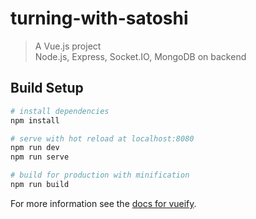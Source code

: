 # turning-with-satoshi

> A Vue.js project <br />
> Node.js, Express, Socket.IO, MongoDB on backend

## Build Setup

``` bash
# install dependencies
npm install

# serve with hot reload at localhost:8080
npm run dev
npm run serve

# build for production with minification
npm run build
```

For more information see the [docs for vueify](https://github.com/vuejs/vueify).
